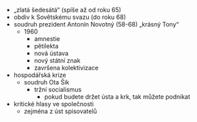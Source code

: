 - „zlatá šedesátá“ (spíše až od roku 65)
- obdiv k Sovětskému svazu (do roku 68)
- soudruh prezident Antonín Novotný (58-68) „krásný Tony“
	- 1960
		- amnestie
		- pětilekta
		- nová ústava
		- nový státní znak
		- završena kolektivizace
- hospodářská krize
	- soudruh Ota Šik
		- tržní socialismus
			- pokud budete držet ústa a krk, tak můžete podnikat
- kritické hlasy ve společnosti
	- zejména z úst spisovatelů